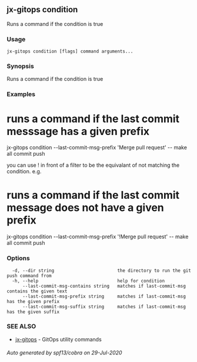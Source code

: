 ## jx-gitops condition

Runs a command if the condition is true

### Usage

```
jx-gitops condition [flags] command arguments...
```

### Synopsis

Runs a command if the condition is true

### Examples

  # runs a command if the last commit messsage has a given prefix
  jx-gitops condition --last-commit-msg-prefix 'Merge pull request' -- make all commit push
  
  you can use ! in front of a filter to be the equivalant of not matching the condition. e.g.
  
  # runs a command if the last commit message does not have a given prefix
  jx-gitops condition --last-commit-msg-prefix '!Merge pull request' -- make all commit push

### Options

```
  -d, --dir string                        the directory to run the git push command from
  -h, --help                              help for condition
      --last-commit-msg-contains string   matches if last-commit-msg contains the given text
      --last-commit-msg-prefix string     matches if last-commit-msg has the given prefix
      --last-commit-msg-suffix string     matches if last-commit-msg has the given suffix
```

### SEE ALSO

* [jx-gitops](jx-gitops.md)	 - GitOps utility commands

###### Auto generated by spf13/cobra on 29-Jul-2020
